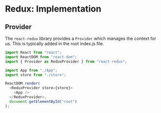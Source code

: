 # Redux: Implementation

## Provider

The `react-redux` library provides a `Provider` which manages the context for us. This is typically added in the root index.js file.

```js
import React from "react";
import ReactDOM from "react-dom";
import { Provider as ReduxProvider } from "react-redux";

import App from "./App";
import store from "./store";

ReactDOM.render(
  <ReduxProvider store={store}>
    <App />
  </ReduxProvider>,
  document.getElementById("root")
);
```
